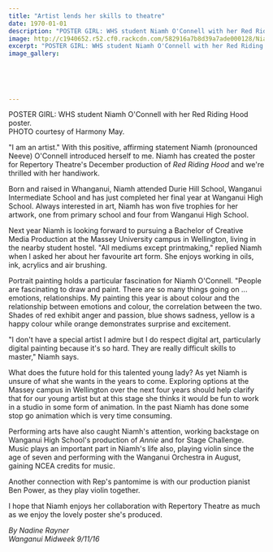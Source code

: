 ```yaml
---
title: "Artist lends her skills to theatre"
date: 1970-01-01
description: "POSTER GIRL: WHS student Niamh O'Connell with her Red Riding Hood poster, Wanganui Midweek article on 9/11/16..."
image: http://c1940652.r52.cf0.rackcdn.com/582916a7b8d39a7ade000128/Niamh-OConnell-little-red-riding-hood-midweek-9-Nov.jpg
excerpt: "POSTER GIRL: WHS student Niamh O'Connell with her Red Riding Hood poster."
image_gallery:
    
    
    
    
    
---
```


<p><span>POSTER GIRL: WHS student Niamh O'Connell with her Red Riding Hood poster.<br />PHOTO courtesy of Harmony May.&nbsp;</span></p>
<p>"I am an artist." With this positive, affirming statement Niamh (pronounced Neeve) O'Connell introduced herself to me. Niamh has created the poster for Repertory Theatre's December production of&nbsp;<em>Red Riding Hood</em>&nbsp;and we're thrilled with her handiwork.</p>
<p>Born and raised in Whanganui, Niamh attended Durie Hill School, Wanganui Intermediate School and has just completed her final year at Wanganui High School. Always interested in art, Niamh has won five trophies for her artwork, one from primary school and four from Wanganui High School.</p>
<p>Next year Niamh is looking forward to pursuing a Bachelor of Creative Media Production at the Massey University campus in Wellington, living in the nearby student hostel. "All mediums except printmaking," replied Niamh when I asked her about her favourite art form. She enjoys working in oils, ink, acrylics and air brushing.</p>
<p>Portrait painting holds a particular fascination for Niamh O'Connell. "People are fascinating to draw and paint. There are so many things going on ... emotions, relationships. My painting this year is about colour and the relationship between emotions and colour, the correlation between the two. Shades of red exhibit anger and passion, blue shows sadness, yellow is a happy colour while orange demonstrates surprise and excitement.</p>
<p>"I don't have a special artist I admire but I do respect digital art, particularly digital painting because it's so hard. They are really difficult skills to master," Niamh says.</p>
<p>What does the future hold for this talented young lady? As yet Niamh is unsure of what she wants in the years to come. Exploring options at the Massey campus in Wellington over the next four years should help clarify that for our young artist but at this stage she thinks it would be fun to work in a studio in some form of animation. In the past Niamh has done some stop go animation which is very time consuming.</p>
<p>Performing arts have also caught Niamh's attention, working backstage on Wanganui High School's production of&nbsp;<em>Annie</em>&nbsp;and for Stage Challenge. Music plays an important part in Niamh's life also, playing violin since the age of seven and performing with the Wanganui Orchestra in August, gaining NCEA credits for music.</p>
<p>Another connection with Rep's pantomime is with our production pianist Ben Power, as they play violin together.</p>
<p>I hope that Niamh enjoys her collaboration with Repertory Theatre as much as we enjoy the lovely poster she's produced.</p>
<p><em>By Nadine Rayner</em><br /><em>Wanganui Midweek 9/11/16</em></p>

